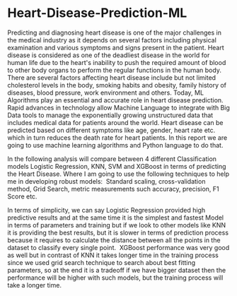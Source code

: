 # Heart-Disease-Prediction-ML
Predicting and diagnosing heart disease is one of the major challenges in the medical industry as it depends on several factors including physical examination and various symptoms and signs present in the patient. Heart disease is considered as one of the deadliest disease in the world for human life due to the heart's inability to push the required amount of blood to other body organs to perform the regular functions in the human body. There are several factors affecting heart disease include but not limited cholesterol levels in the body, smoking habits and obesity, family history of diseases, blood pressure, work environment and others. Today, ML Algorithms play an essential and accurate role in heart disease prediction. 
Rapid advances in technology allow Machine Language to integrate with Big Data tools to manage the exponentially growing unstructured data that includes medical data for patients around the world. Heart disease can be predicted based on different symptoms like age, gender, heart rate etc. which in turn reduces the death rate for heart patients. In this report we are going to use machine learning algorithms and Python language to do that.​

In the following analysis will compare between 4 different Classification models Logistic Regression, KNN, SVM and XGBoost in terms of predicting the Heart Disease. Where I am going to use the following techniques to help me in developing robust models: ​
Standard scaling, cross-validation method, Grid Search, metric measurements such accuracy, precision,  F1 Score etc.​

In terms of simplicity, we can say Logistic Regression provided high predictive results and at the same time it is the simplest and fastest Model in terms of parameters and training but if we look to other models like KNN it is providing the best results, but it is slower in terms of prediction process because it requires to calculate the distance between all the points in the dataset to classify every single point.​
​
XGBoost performance was very good as well but in contrast of KNN it takes longer time in the training process since we used grid search technique to search about best fitting parameters, so at the end it is a tradeoff if we have bigger dataset then the performance will be higher with such models, but the training process will take a longer time.​
